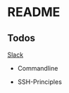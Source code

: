 # README

## Todos

[Slack](https://join.slack.com/t/digitalcareer-mq59971/shared_invite/zt-1i66gbfhf-pJ0sJlsWGxQKiwyWT74nbQ)

- Commandline

- SSH-Principles
